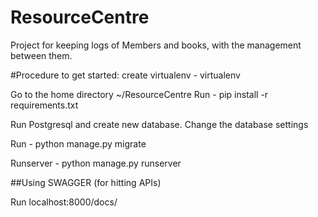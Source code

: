 # ResourceCentre
Project for keeping logs of Members and books, with the management between them.

#Procedure to get started:
create virtualenv - virtualenv <virtualenv-name>

Go to the home directory ~/ResourceCentre
Run - pip install -r requirements.txt

Run Postgresql and create new database.
Change the database settings

Run -  python manage.py migrate

Runserver - python manage.py runserver

##Using SWAGGER (for hitting APIs)

Run localhost:8000/docs/ 




